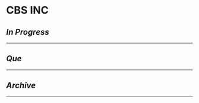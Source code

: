 # CBS INC

## *In Progress*

--------------------

## *Que*

-----------------------------------
## *Archive*

-----------------------------------
